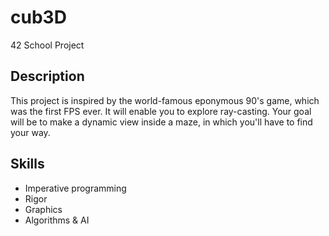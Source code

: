 # cub3D
42 School Project

## Description

This project is inspired by the world-famous eponymous 90's game, which was the first FPS ever. It will enable you to explore ray-casting. Your goal will be to make a dynamic view inside a maze, in which you'll have to find your way.

## Skills

* Imperative programming
* Rigor
* Graphics
* Algorithms & AI 